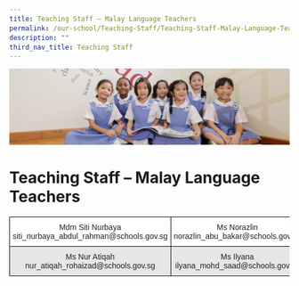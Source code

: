 ```yaml
---
title: Teaching Staff – Malay Language Teachers
permalink: /our-school/Teaching-Staff/Teaching-Staff-Malay-Language-Teachers/
description: ""
third_nav_title: Teaching Staff
---
```

![](/images/UsefulVideos.jpg)

Teaching Staff – Malay Language Teachers
========================================

<style type="text/css">
.tg  {border-collapse:collapse;border-spacing:0;}
.tg td{border-color:black;border-style:solid;border-width:1px;font-family:Arial, sans-serif;font-size:14px;
  overflow:hidden;padding:10px 5px;word-break:normal;}
.tg th{border-color:black;border-style:solid;border-width:1px;font-family:Arial, sans-serif;font-size:14px;
  font-weight:normal;overflow:hidden;padding:10px 5px;word-break:normal;}
.tg .tg-a3j2{background-color:#FFF;color:#222;text-align:center;vertical-align:middle}
.tg .tg-gj5f{background-color:#E6E6E6;color:#222;text-align:center;vertical-align:middle}
</style>
<table class="tg">
<thead>
  <tr>
    <th class="tg-a3j2">Mdm Siti Nurbaya<br>siti_nurbaya_abdul_rahman@schools.gov.sg</th>
    <th class="tg-a3j2">Ms Norazlin<br>norazlin_abu_bakar@schools.gov.sg</th>
  </tr>
</thead>
<tbody>
  <tr>
    <td class="tg-gj5f">Ms Nur Atiqah<br>nur_atiqah_rohaizad@schools.gov.sg</td>
    <td class="tg-gj5f">Ms Ilyana<br>ilyana_mohd_saad@schools.gov.sg</td>
  </tr>
</tbody>
</table>